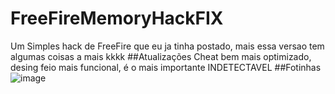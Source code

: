 # FreeFireMemoryHackFIX
Um Simples hack de FreeFire que eu ja tinha postado, mais essa versao tem algumas coisas a mais kkkk
##Atualizações
Cheat bem mais optimizado, desing feio mais funcional, é o mais importante INDETECTAVEL
##Fotinhas
![image](https://user-images.githubusercontent.com/83485103/180634597-518fedba-8d8d-44e2-bb69-15095abba22c.png)
